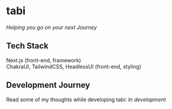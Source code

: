# tabi
*Helping you go on your next Journey*

## Tech Stack 
Next.js (front-end, framework)  
ChakraUI, TailwindCSS, HeadlessUI (front-end, styling)  

##  Development Journey 
Read some of my thoughts while developing tabi: *In development*
